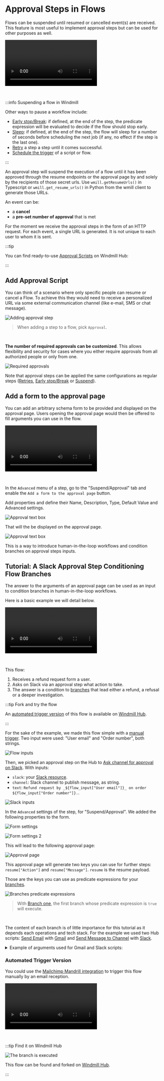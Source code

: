 # Approval Steps in Flows

Flows can be suspended until resumed or cancelled event(s) are received. This
feature is most useful to implement approval steps but can be used for other
purposes as well.

<video
    className="border-2 rounded-xl object-cover w-full h-full dark:border-gray-800"
    autoPlay
    controls
    id="main-video"
    src="/videos/flow-approval.mp4"
/>

<br/>

:::info Suspending a flow in Windmill

Other ways to pause a workflow include:

- [Early stop/Break](./2_early_stop.md): if defined, at the end of the step, the predicate expression will be evaluated to decide if the flow should stop early.
- [Sleep](./15_sleep.md): if defined, at the end of the step, the flow will sleep for a number of seconds before scheduling the next job (if any, no effect if the step is the last one).
- [Retry](./14_retries.md) a step a step until it comes successful.
- [Schedule the trigger](../core_concepts/1_scheduling/index.md) of a script or flow.

:::

An approval step will suspend the execution of a flow until it has been approved
through the resume endpoints or the approval page by and solely by the recipients of
those secret urls. Use `wmill.getResumeUrls()` in Typescript or
`wmill.get_resume_urls()` in Python from the wmill client to generate those URLs.

An event can be:

- a **cancel**
- a **pre-set number of approval** that is met

For the moment we receive the approval steps in the form of an HTTP request. For each event, a single URL is generated. It is not unique to each user to whom it is sent.

:::tip

You can find ready-to-use [Approval Scripts](https://hub.windmill.dev/approvals)
on Windmill Hub:

:::

## Add Approval Script

You can think of a scenario where only specific people can resume or cancel a
Flow. To achieve this they would need to receive a personalized URL via some
external communication channel (like e-mail, SMS or chat message).

![Adding approval step](../assets/flows/approval-step.png.webp 'Adding approval step')

> When adding a step to a flow, pick `Approval`.

<br/>

**The number of required approvals can be
customized**. This allows flexibility and security for cases where you either require
approvals from all authorized people or only from one.

![Required approvals](../assets/flows/flow-number-of-approvals.png.webp 'Required approvals')

Note that approval steps can be applied the same configurations as regular steps ([Retries](./14_retries.md), [Early stop/Break](./2_early_stop.md) or [Suspend](./15_sleep.md)).

## Add a form to the approval page

You can add an arbitrary schema form to be provided and displayed on the approval page. Users opening the approval page would then be offered to fill arguments you can use in the flow.

<video
    className="border-2 rounded-xl object-cover w-full h-full"
    controls
    id="main-video"
    src="/videos/form_approval_page.mp4"
/>

<br/>

In the `Advanced` menu of a step, go to the "Suspend/Approval" tab and enable the `Add a form to the approval page` button.

Add properties and define their Name, Description, Type, Default Value and Advanced settings.

![Approval text box](../assets/flows/add_argument.png.webp)

That will the be displayed on the approval page.

![Approval text box](../assets/flows/page_arguments.png.webp)

This is a way to introduce human-in-the-loop workflows and condition branches on approval steps inputs.

## Tutorial: A Slack Approval Step Conditioning Flow Branches

The answer to the arguments of an approval page can be used as an input to condition branches in human-in-the-loop workflows.

Here is a basic example we will detail below.

<video
    className="border-2 rounded-xl object-cover w-full h-full"
    controls
    id="main-video"
    src="/videos/example_approval_branches.mp4"
/>

<br/>

This flow:

1. Receives a refund request form a user.
2. Asks on Slack via an approval step what action to take.
3. The answer is a condition to [branches](./13_flow_branches.md) that lead either a refund, a refusal or a deeper investigation.

:::tip Fork and try the flow

An [automated trigger version](#automated-trigger-version) of this flow is available on [Windmill Hub](https://hub.windmill.dev/flows/49/).

:::

For the sake of the example, we made this flow simple with a [manual trigger](../getting_started/9_trigger_flows/index.md#auto-generated-uis). Two input were used: "User email" and "Order number", both strings.

![Flow inputs](../assets/flows/tuto_approval_input.png.webp)

Then, we picked an approval step on the Hub to [Ask channel for approval on Slack](https://hub.windmill.dev/scripts/slack/1503/). With inputs:

- `slack`: your [Slack resource](../integrations/slack.md).
- `channel`: Slack channel to publish message, as string.
- `text`: `Refund request by _${flow_input["User email"]}_ on order ${flow_input["Order number"]}.`.

![Slack inputs](../assets/flows/tuto_approval_slack.png.webp)

In the `Advanced` settings of the step, for "Suspend/Approval". We added the following properties to the form.

![Form settings](../assets/flows/tuto_approval_form.png.webp)

![Form settings 2](../assets/flows/tuto_approval_form_2.png.webp)

This will lead to the following approval page:

![Approval page](../assets/flows/tuto_approval_page.png.webp)

This approval page will generate two keys you can use for further steps: `resume["Action"]` and `resume["Message"]`. `resume` is the resume payload.

Those are the keys you can use as predicate expressions for your [branches](./13_flow_branches.md).

![Branches predicate expressions](../assets/flows/tuto_approval_branches.png.webp 'Branches predicate expressions')

> With [Branch one](./13_flow_branches.md#branch-one), the first branch whose predicate expression is `true` will execute.

<br/>

The content of each branch is of little importance for this tutorial as it depends each operations and tech stack. For the example we used two Hub scripts: [Send Email](https://hub.windmill.dev/scripts/gmail/1291/) with [Gmail](../integrations/gmail.md) and [Send Message to Channel](https://hub.windmill.dev/scripts/slack/1284/) with [Slack](../integrations/slack.md).

<details>
  <summary>Example of arguments used for Gmail and Slack scripts:</summary>

![Gmail inputs](../assets/flows/tuto_approval_gmail.png.webp)

<br/>

![Slack inputs](../assets/flows/tuto_approval_slack2.png.webp)

</details>

### Automated Trigger Version

You could use the [Mailchimp Mandrill integration](../integrations/mailchimp_mandrill.md) to trigger this flow manually by an email reception.

<video
    className="border-2 rounded-xl object-cover w-full h-full"
    controls
    id="main-video"
    src="/videos/automated_refund.mp4"
/>

<br/>

:::tip Find it on Windmill Hub

![The branch is executed](../assets/flows/branch-executed.png.webp)

This flow can be found and forked on [Windmill Hub](https://hub.windmill.dev/flows/49/).

:::

